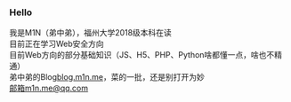 ### Hello
我是M1N（弟中弟），福州大学2018级本科在读        
目前正在学习Web安全方向        
目前Web方向的部分基础知识（JS、H5、PHP、Python啥都懂一点，啥也不精通）        
弟中弟的Blog[blog.m1n.me](http://blog.m1n.me/)，菜的一批，还是别打开为妙         
邮箱m1n.me@qq.com
